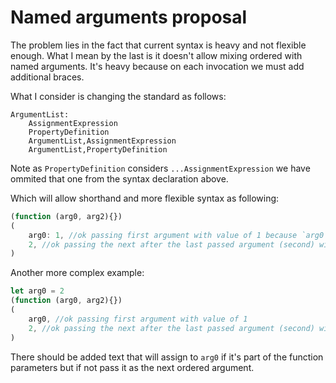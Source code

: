 # Named arguments proposal

The problem lies in the fact that current syntax is heavy and not flexible enough. What I mean by the last is it doesn't allow mixing ordered with named arguments. It's heavy because on each invocation we must add additional braces.

What I consider is changing the standard as follows:

```
ArgumentList:
    AssignmentExpression
    PropertyDefinition
    ArgumentList,AssignmentExpression
    ArgumentList,PropertyDefinition
```
Note as `PropertyDefinition` considers `...AssignmentExpression` we have ommited that one from the syntax declaration above.

Which will allow shorthand and more flexible syntax as following:

```javascript
(function (arg0, arg2){})
(
    arg0: 1, //ok passing first argument with value of 1 because `arg0` identifier matches `arg0` parameter
    2, //ok passing the next after the last passed argument (second) with value of 2
)
```

Another more complex example:

```javascript
let arg0 = 2
(function (arg0, arg2){})
(
    arg0, //ok passing first argument with value of 1
    2, //ok passing the next after the last passed argument (second) with value of 2
)
```

There should be added text that will assign to `arg0` if it's part of the function parameters but if not pass it as the next ordered argument.
